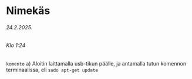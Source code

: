 Nimekäs
===
###### 24.2.2025.
###### Klo 1:24
```komento```
a)  Aloitin laittamalla usb-tikun päälle, ja antamalla tutun komennon terminaalissa, eli ```sudo apt-get update```

